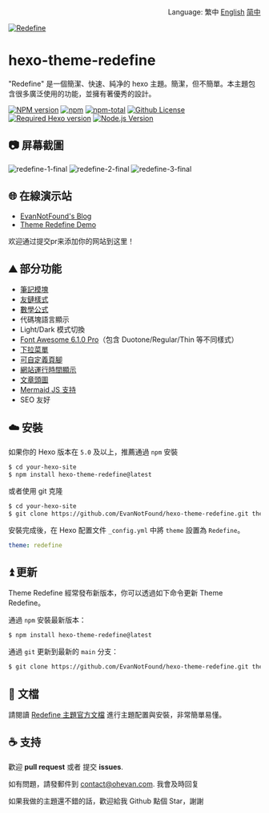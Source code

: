 <div align="right">
  Language:
  繁中
  <a title="Chinese" href="README.md">English</a>
  <a title="Chinese" href="README_zh-CN.md">简中</a>
</div>

<a href="https://redefine.ohevan.com"><img align="center" src="https://user-images.githubusercontent.com/68590232/218364072-45dd3a00-ae5e-4e25-8823-cea59fc73e36.png"  alt="Redefine"></a>



# hexo-theme-redefine

"Redefine" 是一個簡潔、快速、純净的 hexo 主題。簡潔，但不簡單。本主題包含很多廣泛使用的功能，並擁有著優秀的設計。

[![NPM version](https://img.shields.io/npm/v/hexo-theme-redefine?color=red&logo=npm&style=flat-square)](https://www.npmjs.com/package/hexo-theme-redefine) [![npm](https://img.shields.io/npm/dw/hexo-theme-redefine?logo=npm&style=flat-square)](https://www.npmjs.com/package/hexo-theme-redefine) [![npm-total](https://img.shields.io/npm/dt/hexo-theme-redefine?logo=npm&style=flat-square)](https://www.npmjs.com/package/hexo-theme-redefine) [![Github License](https://img.shields.io/github/license/EvanNotFound/hexo-theme-redefine.svg?style=flat-square)](https://github.com/EvanNotFound/hexo-theme-redefine/blob/main/LICENSE) [![Required Hexo version](https://img.shields.io/badge/hexo-%3E=5.0.0-blue?style=flat-square&logo=hexo)](https://hexo.io) [![Node.js Version](https://img.shields.io/badge/node-%3E=12.0-success.svg?style=flat-square&logo=Node.js&longCache=true)](https://hexo.io)



## 📷 屏幕截圖

![redefine-1-final](https://user-images.githubusercontent.com/68590232/216494120-c2021614-118d-4554-aa07-06bc96631e8f.png)
![redefine-2-final](https://user-images.githubusercontent.com/68590232/216494132-76586fad-e959-401c-b0b7-25e5f187dc39.png)
![redefine-3-final](https://user-images.githubusercontent.com/68590232/216494137-d25d02e5-c7d2-4fc8-932f-bd9aee6e874f.png)



## 🌐 在線演示站

- [EvanNotFound's Blog](https://ohevan.com)
- [Theme Redefine Demo](https://redefine.ohevan.com)

欢迎通过提交pr来添加你的网站到这里！

## ⛰️ 部分功能

- [筆記模塊](https://redefine-docs.ohevan.com/docs/advanced/plugins/note-module)
- [友鏈樣式](https://redefine-docs.ohevan.com/docs/advanced/friend-link)
- [數學公式](https://redefine-docs.ohevan.com/docs/advanced/plugins/mathjax)
- 代碼塊語言顯示
- Light/Dark 模式切換
- [Font Awesome 6.1.0 Pro](https://redefine-docs.ohevan.com/docs/configuration-guide/fontawesome)（包含 Duotone/Regular/Thin 等不同樣式）
- [下拉菜單](https://redefine-docs.ohevan.com/docs/configuration-guide/menu)
- [可自定義頁腳](https://redefine-docs.ohevan.com/docs/configuration-guide/footer)
- [網站運行時間顯示](https://redefine-docs.ohevan.com/docs/configuration-guide/footer)
- [文章頭圖](https://redefine-docs.ohevan.com/docs/advanced/home-contents/thumbnail)
- [Mermaid JS 支持](https://redefine-docs.ohevan.com/docs/advanced/plugins/mermaid)
- SEO 友好

## ☁️ 安裝

如果你的 Hexo 版本在 `5.0` 及以上，推薦通過 `npm` 安裝

```sh
$ cd your-hexo-site
$ npm install hexo-theme-redefine@latest
```

或者使用 git 克隆

```sh
$ cd your-hexo-site
$ git clone https://github.com/EvanNotFound/hexo-theme-redefine.git themes/redefine
```

安裝完成後，在 Hexo 配置文件 `_config.yml` 中將 `theme` 設置為 `Redefine`。

```yaml
theme: redefine
```



## ⏫ 更新

Theme Redefine 經常發布新版本，你可以透過如下命令更新 Theme Redefine。

通過 `npm` 安裝最新版本：

```sh
$ npm install hexo-theme-redefine@latest
```

通過 `git` 更新到最新的 `main` 分支：

```sh
$ git clone https://github.com/EvanNotFound/hexo-theme-redefine.git themes/redefine
```



## 📄 文檔

請閱讀 [Redefine 主題官方文檔](https://redefine-docs.ohevan.com/) 進行主題配置與安裝，非常簡單易懂。

## ☕ 支持

歡迎 **pull request** 或者 提交 **issues**.

如有問題，請發郵件到 [contact@ohevan.com](mailto:contact@ohevan.com). 我會及時回复

如果我做的主題還不錯的話，歡迎給我 Github 點個 Star，謝謝
